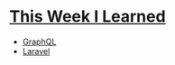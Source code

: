 # [This Week I Learned](til.startergate.dev)

* [GraphQL](https://github.com/startergate-weekly/GraphQL)
* [Laravel](https://github.com/startergate-weekly/Laravel)
